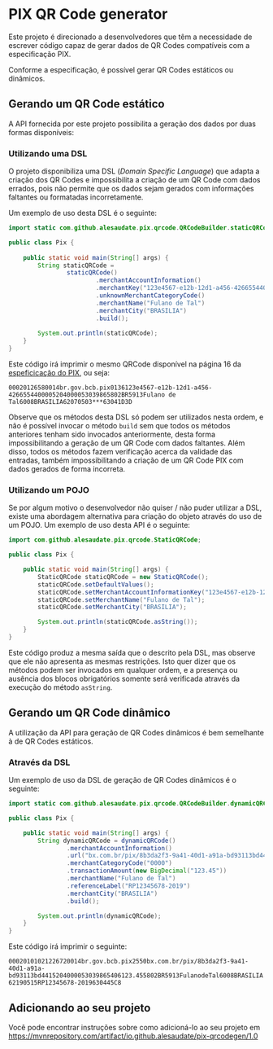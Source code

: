 # PIX QR Code generator

Este projeto é direcionado a desenvolvedores que têm a necessidade de escrever código capaz de gerar dados de QR Codes compatíveis com a especificação PIX. 

Conforme a especificação, é possível gerar QR Codes estáticos ou dinâmicos.

## Gerando um QR Code estático

A API fornecida por este projeto possibilita a geração dos dados por duas formas disponíveis: 

### Utilizando uma DSL
  
  O projeto disponibiliza uma DSL (_Domain Specific Language_) que adapta a criação dos QR Codes e impossibilita a criação de um QR Code com dados errados, pois não permite que os dados sejam gerados com informações faltantes ou formatadas incorretamente. 
  
  Um exemplo de uso desta DSL é o seguinte:

  
  ```java
  import static com.github.alesaudate.pix.qrcode.QRCodeBuilder.staticQRCode;

  public class Pix {
      
      public static void main(String[] args) {
          String staticQRCode =
                  staticQRCode()
                          .merchantAccountInformation()
                          .merchantKey("123e4567-e12b-12d1-a456-426655440000")
                          .unknownMerchantCategoryCode()
                          .merchantName("Fulano de Tal")
                          .merchantCity("BRASILIA")
                          .build();
          
          System.out.println(staticQRCode); 
      }      
  }
  ```

  Este código irá imprimir o mesmo QRCode disponível na página 16 da [espeficicação do PIX](https://www.bcb.gov.br/content/estabilidadefinanceira/forumpireunioes/AnexoI-PadroesParaIniciacaodoPix.pdf), ou seja:

  `00020126580014br.gov.bcb.pix0136123e4567-e12b-12d1-a456-4266554400005204000053039865802BR5913Fulano de Tal6008BRASILIA62070503***63041D3D`

  Observe que os métodos desta DSL só podem ser utilizados nesta ordem, e não é possível invocar o método `build` sem que todos os métodos anteriores tenham sido invocados anteriormente, desta forma impossibilitando a geração de um QR Code com dados faltantes. Além disso, todos os métodos fazem verificação acerca da validade das entradas, também impossibilitando a criação de um QR Code PIX com dados gerados de forma incorreta. 
  
### Utilizando um POJO 

  Se por algum motivo o desenvolvedor não quiser / não puder utilizar a DSL, existe uma abordagem alternativa para criação do objeto através do uso de um POJO. Um exemplo de uso desta API é o seguinte:
  
```java
import com.github.alesaudate.pix.qrcode.StaticQRCode;

public class Pix {

    public static void main(String[] args) {
        StaticQRCode staticQRCode = new StaticQRCode();
        staticQRCode.setDefaultValues();
        staticQRCode.setMerchantAccountInformationKey("123e4567-e12b-12d1-a456-426655440000");
        staticQRCode.setMerchantName("Fulano de Tal");
        staticQRCode.setMerchantCity("BRASILIA");

        System.out.println(staticQRCode.asString());
    }
}
```

Este código produz a mesma saída que o descrito pela DSL, mas observe que ele não apresenta as mesmas restrições. Isto quer dizer que os métodos podem ser invocados em qualquer ordem, e a presença ou ausência dos blocos obrigatórios somente será verificada através da execução do método `asString`.

## Gerando um QR Code dinâmico

A utilização da API para geração de QR Codes dinâmicos é bem semelhante à de QR Codes estáticos. 

### Através da DSL

Um exemplo de uso da DSL de geração de QR Codes dinâmicos é o seguinte:

```java
import static com.github.alesaudate.pix.qrcode.QRCodeBuilder.dynamicQRCode;

public class Pix {

    public static void main(String[] args) {
        String dynamicQRCode = dynamicQRCode()
                .merchantAccountInformation()
                .url("bx.com.br/pix/8b3da2f3-9a41-40d1-a91a-bd93113bd441")
                .merchantCategoryCode("0000")
                .transactionAmount(new BigDecimal("123.45"))
                .merchantName("Fulano de Tal")
                .referenceLabel("RP12345678-2019")
                .merchantCity("BRASILIA")
                .build();

        System.out.println(dynamicQRCode);
    }
}
```

Este código irá imprimir o seguinte:

`00020101021226720014br.gov.bcb.pix2550bx.com.br/pix/8b3da2f3-9a41-40d1-a91a-bd93113bd4415204000053039865406123.455802BR5913FulanodeTal6008BRASILIA62190515RP12345678-2019630445C8`

## Adicionando ao seu projeto

Você pode encontrar instruções sobre como adicioná-lo ao seu projeto em https://mvnrepository.com/artifact/io.github.alesaudate/pix-qrcodegen/1.0
